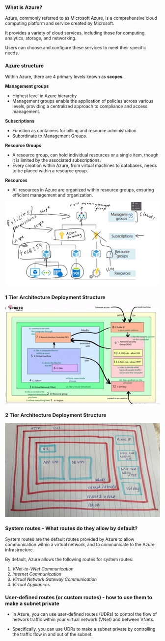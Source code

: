### What is Azure?

Azure, commonly referred to as Microsoft Azure, is a comprehensive cloud computing platform and service created by Microsoft. 

It provides a variety of cloud services, including those for computing, analytics, storage, and networking. 

Users can choose and configure these services to meet their specific needs. 

### Azure structure

Within Azure, there are 4 primary levels known as **scopes**.

**Management groups**
- Highest level in Azure hierarchy
- Management groups enable the application of policies across various levels, providing a centralized approach to compliance and access management. 

**Subscriptions**
- Function as containers for billing and resource administration.
- Subordinate to Management Groups.

**Resource Groups**
- A resource group, can hold individual resources or a single item, though it is limited by the associated subscriptions. 
- Every creation within Azure, from virtual machines to databases, needs to be placed within a resource group. 

**Resources**
- All resources in Azure are organized within resource groups, ensuring efficient management and organization.

![alt text](Images/1.png)

### 1 Tier Architecture Deployment Structure

![alt text](Images/2.png)

### 2 Tier Architecture Deployment Structure

![alt text](Images/2t.png)

### System routes - What routes do they allow by default?

System routes are the default routes provided by Azure to allow communication within a virtual network, and to communicate to the Azure infrastructure. <br>

By default, Azure allows the following routes for system routes:

1. *VNet-to-VNet Communication*
2. *Internet Communication*
3. *Virtual Network Gateway Communication*
4. *Virtual Appliances*

### User-defined routes (or custom routes) - how to use them to make a subnet private

- In Azure, you can use user-defined routes (UDRs) to control the flow of network traffic within your virtual network (VNet) and between VNets. <br>


- Specifically, you can use UDRs to make a subnet private by controlling the traffic flow in and out of the subnet. 